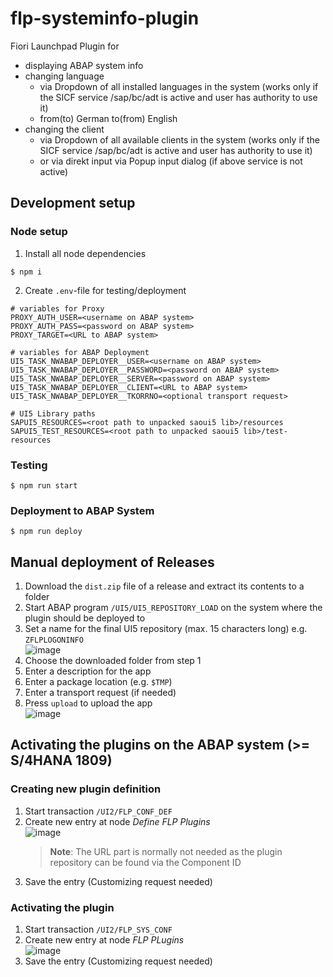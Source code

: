 # flp-systeminfo-plugin
Fiori Launchpad Plugin for 
- displaying ABAP system info
- changing language
  - via Dropdown of all installed languages in the system (works only if the SICF service /sap/bc/adt is active and user has authority to use it)
  - from(to) German to(from) English
- changing the client
  - via Dropdown of all available clients in the system (works only if the SICF service /sap/bc/adt is active and user has authority to use it)
  - or via direkt input via Popup input dialog (if above service is not active)

## Development setup
### Node setup
1) Install all node dependencies
```
$ npm i
```
2) Create `.env`-file for testing/deployment
```env
# variables for Proxy
PROXY_AUTH_USER=<username on ABAP system>
PROXY_AUTH_PASS=<password on ABAP system>
PROXY_TARGET=<URL to ABAP system>

# variables for ABAP Deployment
UI5_TASK_NWABAP_DEPLOYER__USER=<username on ABAP system>
UI5_TASK_NWABAP_DEPLOYER__PASSWORD=<password on ABAP system>
UI5_TASK_NWABAP_DEPLOYER__SERVER=<password on ABAP system>
UI5_TASK_NWABAP_DEPLOYER__CLIENT=<URL to ABAP system>
UI5_TASK_NWABAP_DEPLOYER__TKORRNO=<optional transport request>

# UI5 Library paths
SAPUI5_RESOURCES=<root path to unpacked saoui5 lib>/resources
SAPUI5_TEST_RESOURCES=<root path to unpacked saoui5 lib>/test-resources
```

### Testing
```
$ npm run start
```

### Deployment to ABAP System
```
$ npm run deploy
```

## Manual deployment of Releases
1) Download the `dist.zip` file of a release and extract its contents to a folder
2) Start ABAP program `/UI5/UI5_REPOSITORY_LOAD` on the system where the plugin should be deployed to
3) Set a name for the final UI5 repository (max. 15 characters long) e.g. `ZFLPLOGONINFO`  
  ![image](https://user-images.githubusercontent.com/35834861/123605137-ccf05e00-d7fb-11eb-9d0b-39e70e6c1036.png)
4) Choose the downloaded folder from step 1
5) Enter a description for the app
6) Enter a package location (e.g. `$TMP`)
7) Enter a transport request (if needed)
8) Press `upload` to upload the app  
  ![image](https://user-images.githubusercontent.com/35834861/123605538-3c664d80-d7fc-11eb-9da7-c63f80fa3c74.png)

## Activating the plugins on the ABAP system (>= S/4HANA 1809)
### Creating new plugin definition
1) Start transaction `/UI2/FLP_CONF_DEF`
2) Create new entry at node *Define FLP Plugins*  
   ![image](https://user-images.githubusercontent.com/35834861/123606454-31f88380-d7fd-11eb-9bcf-75916e59016c.png)  
   > **Note**: The URL part is normally not needed as the plugin repository can be found via the Component ID 
3) Save the entry (Customizing request needed)

### Activating the plugin
1) Start transaction `/UI2/FLP_SYS_CONF`
2) Create new entry at node *FLP PLugins*  
  ![image](https://user-images.githubusercontent.com/35834861/123604091-cdd4c000-d7fa-11eb-9415-cd909ae94a61.png)
3) Save the entry (Customizing request needed)

